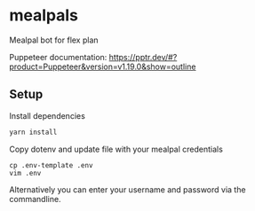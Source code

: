 # mealpals
Mealpal bot for flex plan

Puppeteer documentation:
https://pptr.dev/#?product=Puppeteer&version=v1.19.0&show=outline

## Setup

Install dependencies
```sh
yarn install
```

Copy dotenv and update file with your mealpal credentials
```
cp .env-template .env
vim .env
```

Alternatively you can enter your username and password via the commandline.


